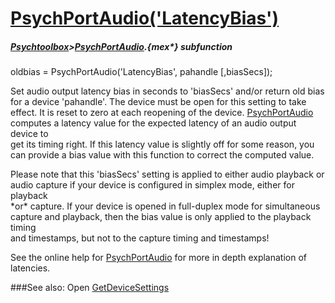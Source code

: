 # [PsychPortAudio('LatencyBias')](PsychPortAudio-LatencyBias) 
##### [Psychtoolbox](Psychtoolbox)>[PsychPortAudio](PsychPortAudio).{mex*} subfunction

oldbias = PsychPortAudio('LatencyBias', pahandle [,biasSecs]);

Set audio output latency bias in seconds to 'biasSecs' and/or return old bias  
for a device 'pahandle'. The device must be open for this setting to take  
effect. It is reset to zero at each reopening of the device. [PsychPortAudio](PsychPortAudio)  
computes a latency value for the expected latency of an audio output device to  
get its timing right. If this latency value is slightly off for some reason, you  
can provide a bias value with this function to correct the computed value.  
  
Please note that this 'biasSecs' setting is applied to either audio playback or  
audio capture if your device is configured in simplex mode, either for playback  
\*or\* capture. If your device is opened in full-duplex mode for simultaneous  
capture and playback, then the bias value is only applied to the playback timing  
and timestamps, but not to the capture timing and timestamps!  
  
See the online help for [PsychPortAudio](PsychPortAudio) for more in depth explanation of  
latencies.   


###See also:
Open [GetDeviceSettings](PsychPortAudio-GetDeviceSettings) 

